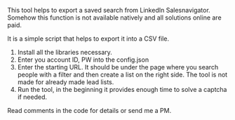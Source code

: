 This tool helps to export a saved search from LinkedIn Salesnavigator.
Somehow this function is not available natively and all solutions online are paid.

It is a simple script that helps to export it into a CSV file.

1. Install all the libraries necessary.
2. Enter you account ID, PW into the config.json
3. Enter the starting URL. It should be under the page where you search people with a filter and then create a list on the right side.
   The tool is not made for already made lead lists.
4. Run the tool, in the beginning it provides enough time to solve a captcha if needed.

Read comments in the code for details or send me a PM.
